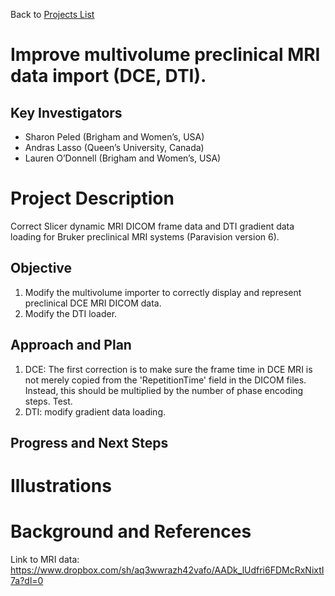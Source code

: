 Back to [Projects List](../../README.md#ProjectsList)

# Improve multivolume preclinical MRI data import (DCE, DTI). 

## Key Investigators

-	Sharon Peled (Brigham and Women’s, USA)
-	Andras Lasso (Queen’s University, Canada)
-	Lauren O’Donnell (Brigham and Women’s, USA)

# Project Description

Correct Slicer dynamic MRI DICOM frame data and DTI gradient data loading for Bruker preclinical MRI systems (Paravision version 6).


## Objective

1. Modify the multivolume importer to correctly display and represent preclinical DCE MRI DICOM data.
1. Modify the DTI loader.

## Approach and Plan

1. DCE: The first correction is to make sure the frame time in DCE MRI is not merely copied from the 'RepetitionTime' field in the DICOM files. Instead, this should be multiplied by the number of phase encoding steps. Test. 
1. DTI: modify gradient data loading.

## Progress and Next Steps

<!--Describe progress and next steps in a few bullet points as you are making progress.-->

# Illustrations

<!--Add pictures and links to videos that demonstrate what has been accomplished.-->

<!--![Description of picture](Example2.jpg)-->

<!--![Some more images](Example2.jpg)-->

# Background and References
Link to MRI data:
https://www.dropbox.com/sh/aq3wwrazh42vafo/AADk_lUdfri6FDMcRxNixtI7a?dl=0

<!--Use this space for information that may help people better understand your project, like links to papers, source code, or data.-->
